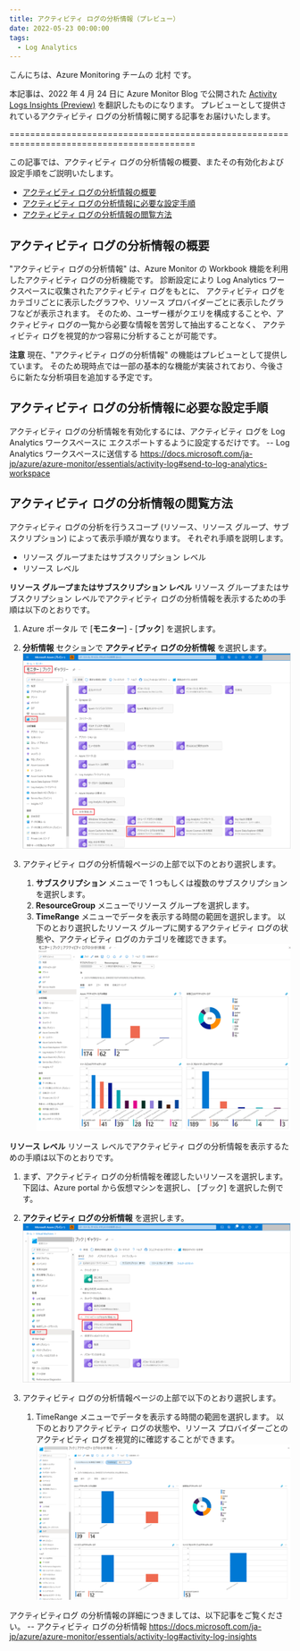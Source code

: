 ```yaml
---
title: アクティビティ ログの分析情報（プレビュー）
date: 2022-05-23 00:00:00
tags:
  - Log Analytics
---
```


こんにちは、Azure Monitoring チームの 北村 です。

本記事は、2022 年 4 月 24 日に Azure Monitor Blog で公開された [Activity Logs Insights (Preview)](https://techcommunity.microsoft.com/t5/azure-observability-blog/activity-logs-insights-preview/ba-p/3291892) を翻訳したものになります。
プレビューとして提供されているアクティビティ ログの分析情報に関する記事をお届けいたします。

==========================================================================================

<!-- more -->
この記事では、アクティビティ ログの分析情報の概要、またその有効化および設定手順をご説明いたします。

- [アクティビティ ログの分析情報の概要](#アクティビティ-ログの分析情報の概要)
- [アクティビティ ログの分析情報に必要な設定手順](#アクティビティ-ログの分析情報に必要な設定手順)
- [アクティビティ ログの分析情報の閲覧方法](#アクティビティ-ログの分析情報の閲覧方法)

## アクティビティ ログの分析情報の概要
"アクティビティ ログの分析情報" は、Azure Monitor の Workbook 機能を利用したアクティビティ ログの分析機能です。
診断設定により Log Analytics ワークスペースに収集されたアクティビティ ログをもとに、
アクティビティ ログをカテゴリごとに表示したグラフや、リソース プロバイダーごとに表示したグラフなどが表示されます。
そのため、ユーザー様がクエリを構成することや、アクティビティ ログの一覧から必要な情報を苦労して抽出することなく、
アクティビティ ログを視覚的かつ容易に分析することが可能です。


**注意** 現在、"アクティビティ ログの分析情報" の機能はプレビューとして提供しています。
そのため現時点では一部の基本的な機能が実装されており、今後さらに新たな分析項目を追加する予定です。

## アクティビティ ログの分析情報に必要な設定手順
アクティビティ ログの分析情報を有効化するには、アクティビティ ログを Log Analytics ワークスペースに
エクスポートするように設定するだけです。
-- Log Analytics ワークスペースに送信する
https://docs.microsoft.com/ja-jp/azure/azure-monitor/essentials/activity-log#send-to-log-analytics-workspace


## アクティビティ ログの分析情報の閲覧方法
アクティビティ ログの分析を行うスコープ (リソース、リソース グループ、サブスクリプション) によって表示手順が異なります。
それぞれ手順を説明します。

- リソース グループまたはサブスクリプション レベル
- リソース レベル


**リソース グループまたはサブスクリプション レベル**
リソース グループまたはサブスクリプション レベルでアクティビティ ログの分析情報を表示するための手順は以下のとおりです。
1. Azure ポータル で [**モニター**] - [**ブック**] を選択します。
2. **分析情報** セクションで **アクティビティ ログの分析情報** を選択します。
![](./ActivityLogsInsights/image01.png)

3. アクティビティ ログの分析情報ページの上部で以下のとおり選択します。
   1. **サブスクリプション** メニューで 1 つもしくは複数のサブスクリプションを選択します。
   2. **ResourceGroup** メニューでリソース グループを選択します。
   3. **TimeRange** メニューでデータを表示する時間の範囲を選択します。
   以下のとおり選択したリソース グループに関するアクティビティ ログの状態や、アクティビティ ログのカテゴリを確認できます。
![](./ActivityLogsInsights/image02.png)


**リソース レベル**
リソース レベルでアクティビティ ログの分析情報を表示するための手順は以下のとおりです。
1. まず、アクティビティ ログの分析情報を確認したいリソースを選択します。
   下図は、Azure portal から仮想マシンを選択し、 [ブック] を選択した例です。
2. **アクティビティ ログの分析情報** を選択します。
![](./ActivityLogsInsights/image03.png)

3. アクティビティ ログの分析情報ページの上部で以下のとおり選択します。
   1. TimeRange メニューでデータを表示する時間の範囲を選択します。
   以下のとおりアクティビティ ログの状態や、リソース プロバイダーごとのアクティビティ ログを視覚的に確認することができます。
   ![](./ActivityLogsInsights/image04.png)

アクティビティログ の分析情報の詳細につきましては、以下記事をご覧ください。
-- アクティビティ ログの分析情報
https://docs.microsoft.com/ja-jp/azure/azure-monitor/essentials/activity-log#activity-log-insights